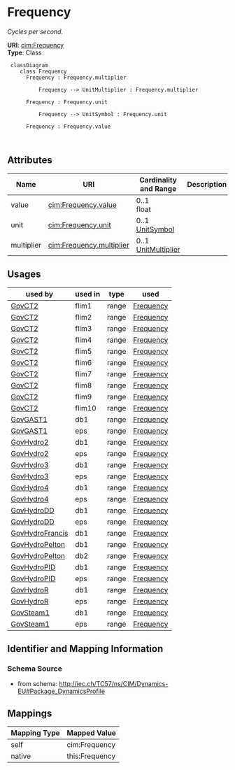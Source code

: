 # Frequency


_Cycles per second._





**URI**: [cim:Frequency](http://iec.ch/TC57/CIM100#Frequency)<br />
**Type**: Class




```mermaid
 classDiagram
    class Frequency
      Frequency : Frequency.multiplier
        
          Frequency --> UnitMultiplier : Frequency.multiplier
        
      Frequency : Frequency.unit
        
          Frequency --> UnitSymbol : Frequency.unit
        
      Frequency : Frequency.value
        
      
```




<!-- no inheritance hierarchy -->


## Attributes


| Name | URI | Cardinality and Range | Description | Inheritance |
| ---  | --- | --- | --- | --- |
| value | [cim:Frequency.value](http://iec.ch/TC57/CIM100#Frequency.value) | 0..1 <br />  float  |  | direct |
| unit | [cim:Frequency.unit](http://iec.ch/TC57/CIM100#Frequency.unit) | 0..1 <br />  [UnitSymbol](UnitSymbol.md)  |  | direct |
| multiplier | [cim:Frequency.multiplier](http://iec.ch/TC57/CIM100#Frequency.multiplier) | 0..1 <br />  [UnitMultiplier](UnitMultiplier.md)  |  | direct |





## Usages

| used by | used in | type | used |
| ---  | --- | --- | --- |
| [GovCT2](GovCT2.md) | flim1 | range | [Frequency](Frequency.md) |
| [GovCT2](GovCT2.md) | flim2 | range | [Frequency](Frequency.md) |
| [GovCT2](GovCT2.md) | flim3 | range | [Frequency](Frequency.md) |
| [GovCT2](GovCT2.md) | flim4 | range | [Frequency](Frequency.md) |
| [GovCT2](GovCT2.md) | flim5 | range | [Frequency](Frequency.md) |
| [GovCT2](GovCT2.md) | flim6 | range | [Frequency](Frequency.md) |
| [GovCT2](GovCT2.md) | flim7 | range | [Frequency](Frequency.md) |
| [GovCT2](GovCT2.md) | flim8 | range | [Frequency](Frequency.md) |
| [GovCT2](GovCT2.md) | flim9 | range | [Frequency](Frequency.md) |
| [GovCT2](GovCT2.md) | flim10 | range | [Frequency](Frequency.md) |
| [GovGAST1](GovGAST1.md) | db1 | range | [Frequency](Frequency.md) |
| [GovGAST1](GovGAST1.md) | eps | range | [Frequency](Frequency.md) |
| [GovHydro2](GovHydro2.md) | db1 | range | [Frequency](Frequency.md) |
| [GovHydro2](GovHydro2.md) | eps | range | [Frequency](Frequency.md) |
| [GovHydro3](GovHydro3.md) | db1 | range | [Frequency](Frequency.md) |
| [GovHydro3](GovHydro3.md) | eps | range | [Frequency](Frequency.md) |
| [GovHydro4](GovHydro4.md) | db1 | range | [Frequency](Frequency.md) |
| [GovHydro4](GovHydro4.md) | eps | range | [Frequency](Frequency.md) |
| [GovHydroDD](GovHydroDD.md) | db1 | range | [Frequency](Frequency.md) |
| [GovHydroDD](GovHydroDD.md) | eps | range | [Frequency](Frequency.md) |
| [GovHydroFrancis](GovHydroFrancis.md) | db1 | range | [Frequency](Frequency.md) |
| [GovHydroPelton](GovHydroPelton.md) | db1 | range | [Frequency](Frequency.md) |
| [GovHydroPelton](GovHydroPelton.md) | db2 | range | [Frequency](Frequency.md) |
| [GovHydroPID](GovHydroPID.md) | db1 | range | [Frequency](Frequency.md) |
| [GovHydroPID](GovHydroPID.md) | eps | range | [Frequency](Frequency.md) |
| [GovHydroR](GovHydroR.md) | db1 | range | [Frequency](Frequency.md) |
| [GovHydroR](GovHydroR.md) | eps | range | [Frequency](Frequency.md) |
| [GovSteam1](GovSteam1.md) | db1 | range | [Frequency](Frequency.md) |
| [GovSteam1](GovSteam1.md) | eps | range | [Frequency](Frequency.md) |






## Identifier and Mapping Information







### Schema Source


* from schema: http://iec.ch/TC57/ns/CIM/Dynamics-EU#Package_DynamicsProfile





## Mappings

| Mapping Type | Mapped Value |
| ---  | ---  |
| self | cim:Frequency |
| native | this:Frequency |




